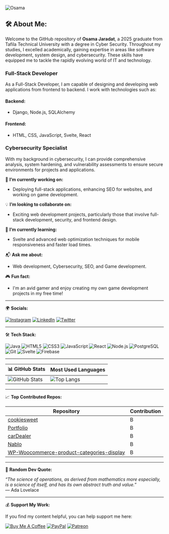 <link rel="stylesheet" href="https://cdn.jsdelivr.net/gh/devicons/devicon@v2.14.0/devicon.min.css">

![Osama](https://static.wikia.nocookie.net/pathfinders/images/9/9f/1542545785_previewfile_1364278549.gif/revision/latest?cb=20200102224006&path-prefix=es)

🛠️ About Me:
---

Welcome to the GitHub repository of **Osama Jaradat**, a 2025 graduate from Tafila Technical University with a degree in Cyber Security. Throughout my studies, I excelled academically, gaining expertise in areas like software development, system design, and cybersecurity. These skills have equipped me to tackle the rapidly evolving world of IT and technology.

### Full-Stack Developer  
As a Full-Stack Developer, I am capable of designing and developing web applications from frontend to backend. I work with technologies such as:

#### Backend:  
- Django, Node.js, SQLAlchemy

#### Frontend:  
- HTML, CSS, JavaScript, Svelte, React

### Cybersecurity Specialist  
With my background in cybersecurity, I can provide comprehensive analysis, system hardening, and vulnerability assessments to ensure secure environments for projects and applications.

🔧 **I’m currently working on:**  
- Deploying full-stack applications, enhancing SEO for websites, and working on game development.

💡 **I’m looking to collaborate on:**  
- Exciting web development projects, particularly those that involve full-stack development, security, and frontend design.

🧠 **I’m currently learning:**  
- Svelte and advanced web optimization techniques for mobile responsiveness and faster load times.

📬 **Ask me about:**  
- Web development, Cybersecurity, SEO, and Game development.

🎮 **Fun fact:**  
- I'm an avid gamer and enjoy creating my own game development projects in my free time!

---

🌍 **Socials:**

[![Instagram](https://img.shields.io/badge/Instagram-%23E4405F.svg?style=for-the-badge&logo=Instagram&logoColor=white)](https://instagram.com/osama.143r) [![LinkedIn](https://img.shields.io/badge/LinkedIn-%230077B5.svg?style=for-the-badge&logo=linkedin&logoColor=white)](https://linkedin.com/in/osama-jaradat) [![Twitter](https://img.shields.io/badge/Twitter-%231DA1F2.svg?style=for-the-badge&logo=twitter&logoColor=white)](https://twitter.com/Oso_Luffy)

---

🛠️ **Tech Stack:**

![Java](https://img.shields.io/badge/Java-%23ED8B00.svg?style=for-the-badge&logo=java&logoColor=white) ![HTML5](https://img.shields.io/badge/HTML5-%23E34F26.svg?style=for-the-badge&logo=html5&logoColor=white) ![CSS3](https://img.shields.io/badge/CSS3-%231572B6.svg?style=for-the-badge&logo=css3&logoColor=white) ![JavaScript](https://img.shields.io/badge/JavaScript-%23F7DF1E.svg?style=for-the-badge&logo=javascript&logoColor=black) ![React](https://img.shields.io/badge/React-%2361DAFB.svg?style=for-the-badge&logo=react&logoColor=black) ![Node.js](https://img.shields.io/badge/Node.js-%23339933.svg?style=for-the-badge&logo=nodedotjs&logoColor=white) ![PostgreSQL](https://img.shields.io/badge/PostgreSQL-%23316192.svg?style=for-the-badge&logo=postgresql&logoColor=white) ![Git](https://img.shields.io/badge/Git-%23F05033.svg?style=for-the-badge&logo=git&logoColor=white) ![Svelte](https://img.shields.io/badge/Svelte-%23FF3E00.svg?style=for-the-badge&logo=svelte&logoColor=white) ![Firebase](https://img.shields.io/badge/Firebase-%23039BE5.svg?style=for-the-badge&logo=firebase)

---

| 📊 GitHub Stats | Most Used Languages |
| ---------------- | ------------------- |
| ![GitHub Stats](https://github-readme-stats.vercel.app/api?username=Oso00Luffy&show_icons=true&count_private=true&theme=radical) | ![Top Langs](https://github-readme-stats.vercel.app/api/top-langs/?username=Oso00Luffy&layout=compact&theme=radical) |

---

📈 **Top Contributed Repos:**

| Repository | Contribution |
| ---------- | ------------ |
| [cookiesweet](https://github.com/Oso00Luffy/cookiesweet) | B |
| [Portfolio](https://github.com/Oso00Luffy/portfolio) | B |
| [carDealer](https://github.com/Oso00Luffy/carDealer) | B |
| [Nablo](https://github.com/Oso00Luffy/Nablo) | B |
| [WP-Woocommerce-product-categories-display](https://github.com/Oso00Luffy/WP-Woocommerce-product-categories-display) | B |

---

💬 **Random Dev Quote:**

_“The science of operations, as derived from mathematics more especially, is a science of itself, and has its own abstract truth and value.”_  
— Ada Lovelace

---

💰 **Support My Work:**

If you find my content helpful, you can help support me here:

[![Buy Me A Coffee](https://img.shields.io/badge/Buy%20Me%20A%20Coffee-%23FFDD00.svg?style=for-the-badge&logo=buy-me-a-coffee&logoColor=black)](https://buymeacoffee.com) [![PayPal](https://img.shields.io/badge/PayPal-%2300457C.svg?style=for-the-badge&logo=paypal&logoColor=white)](paypal.me/osamasenpaiii
) [![Patreon](https://img.shields.io/badge/Patreon-%23FF424D.svg?style=for-the-badge&logo=patreon&logoColor=white)](https://patreon.com)
